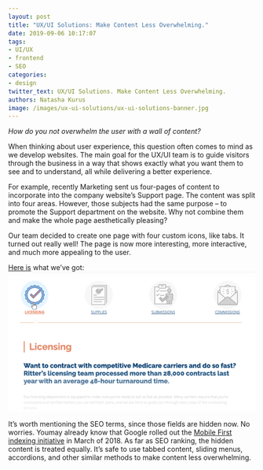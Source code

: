 ```yaml
---
layout: post
title: "UX/UI Solutions: Make Content Less Overwhelming."
date: 2019-09-06 10:17:07
tags:
- UI/UX
- frontend
- SEO
categories:
- design
twitter_text: UX/UI Solutions. Make Content Less Overwhelming.
authors: Natasha Kurus
image: /images/ux-ui-solutions/ux-ui-solutions-banner.jpg
---
```


*How do you not overwhelm the user with a wall of content?*

When thinking about user experience, this question often comes to mind as we develop websites. The main goal for the UX/UI team is to guide visitors through the business in a way that shows exactly what you want them to see and to understand, all while delivering a better experience.

For example, recently Marketing sent us four-pages of content to incorporate into the company website’s Support page. The content was split into four areas. However, those subjects had the same purpose – to promote the Support department on the website. Why not combine them and make the whole page aesthetically pleasing?

Our team decided to create one page with four custom icons, like tabs. It turned out really well! The page is now more interesting, more interactive, and much more appealing to the user.

[Here is](https://www.ritterim.com/support/) what we’ve got:
![Result](/images/ux-ui-solutions/ritterim-support.gif "Ritter Insurance Marketing Support")

It’s worth mentioning the SEO terms, since those fields are hidden now. No worries. Youmay already know that Google rolled out the [Mobile First indexing initiative](https://webmasters.googleblog.com/2018/03/rolling-out-mobile-first-indexing.html) in March of 2018. As far as SEO ranking, the hidden content is treated equally. It’s safe to use tabbed content, sliding menus, accordions, and other similar methods to make content less overwhelming.
